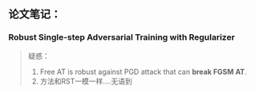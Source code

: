 ## 论文笔记：

### Robust Single-step Adversarial Training with Regularizer

> 疑惑：
>
> 1. Free AT is robust against PGD attack that can **break FGSM AT**.
> 2. 方法和RST一模一样....无语到
